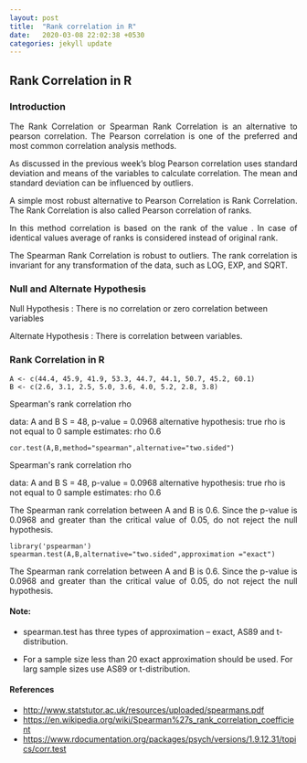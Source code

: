 ```yaml
---
layout: post
title:  "Rank correlation in R"
date:   2020-03-08 22:02:38 +0530
categories: jekyll update
---
```


## Rank Correlation in R

### Introduction

<p style='text-align: justify;'> The Rank Correlation or Spearman Rank Correlation is an alternative to pearson correlation.
The Pearson correlation is one of the preferred and most common correlation analysis methods.</p>

<p style='text-align: justify;'> As discussed in the previous week’s blog Pearson correlation uses standard deviation and means of the variables to calculate correlation. The mean and standard deviation can be influenced by outliers. </p>

<p style='text-align: justify;'> A simple most robust alternative to Pearson Correlation is Rank Correlation.  The Rank Correlation is also  called Pearson correlation of ranks. </p>

<p style='text-align: justify;'> In this method correlation is based on the rank of the value . In case of identical values average of ranks is considered instead of original rank. </p>

<p style='text-align: justify;'> The Spearman Rank Correlation is robust to outliers. 
The rank correlation is invariant for any transformation of the data, such as LOG, EXP, and SQRT. </p>

### Null and Alternate Hypothesis

Null Hypothesis : There is no correlation or zero correlation between variables

Alternate Hypothesis : There is correlation between variables.



### Rank Correlation in R

```{r}
A <- c(44.4, 45.9, 41.9, 53.3, 44.7, 44.1, 50.7, 45.2, 60.1)
B <- c(2.6, 3.1, 2.5, 5.0, 3.6, 4.0, 5.2, 2.8, 3.8)
```


   Spearman's rank correlation rho

data:  A and B
S = 48, p-value = 0.0968
alternative hypothesis: true rho is not equal to 0
sample estimates:
rho 
0.6


```{r}
cor.test(A,B,method="spearman",alternative="two.sided")
```

Spearman's rank correlation rho

data:  A and B
S = 48, p-value = 0.0968
alternative hypothesis: true rho is not equal to 0
sample estimates:
rho 
0.6 

<p style='text-align: justify;'> The Spearman rank correlation between A and B is 0.6. Since the p-value is 0.0968 and greater than the critical value of 0.05, do not reject the null hypothesis.</p>

```{r}
library('pspearman')
spearman.test(A,B,alternative="two.sided",approximation ="exact")
```

<p style='text-align: justify;'>The Spearman rank correlation between A and B is 0.6. Since the p-value is 0.0968 and greater than the critical value of 0.05, do not reject the null hypothesis. </p>

#### Note: 
-  spearman.test has three types of approximation – exact, AS89 and  t-distribution. 

-  For a sample size less than 20 exact approximation should be used. For larg sample sizes use AS89 or t-distribution. 

#### References
- http://www.statstutor.ac.uk/resources/uploaded/spearmans.pdf
- https://en.wikipedia.org/wiki/Spearman%27s_rank_correlation_coefficient
- https://www.rdocumentation.org/packages/psych/versions/1.9.12.31/topics/corr.test
